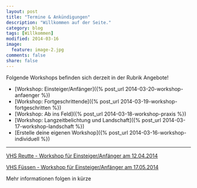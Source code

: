 ```yaml
---
layout: post
title: "Termine & Ankündigungen"
description: "Willkommen auf der Seite."
category: blog
tags: [Willkommen]
modified: 2014-03-16
image:
  feature: image-2.jpg
comments: false
share: false
---
```


Folgende Workshops befinden sich derzeit in der Rubrik Angebote!

* [Workshop: Einsteiger/Anfänger]({% post_url 2014-03-20-workshop-anfaenger %})
* [Workshop: Fortgeschrittende]({% post_url 2014-03-19-workshop-fortgeschritten %})
* [Workshop: Ab ins Feld]({% post_url 2014-03-18-workshop-praxis %})
* [Workshop: Langzeitbelichtung und Landschaft]({% post_url 2014-03-17-workshop-landschaft %})
* [Erstelle deine eigenen Workshop]({% post_url 2014-03-16-workshop-individuell %})

-------------------------------------------------------------------------------------------------------------------

[VHS Reutte - Workshop für Einsteiger/Anfänger am 12.04.2014](http://www.vhs-tirol.at/page.cfm?vpath=kurse&fachbereichId=0&kursnr=919&zid=244&tuwasid=2219 "Link: Workshop VHS Reutte")

[VHS Füssen - Workshop für Einsteiger/Anfänger am 17.05.2014](https://vhs-fuessen.de/Veranstaltung/cmx5178fb94b30fa.html "Link: Workshop VHS Füssen")



Mehr informationen folgen in kürze
